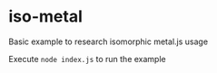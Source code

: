 # iso-metal
Basic example to research isomorphic metal.js usage

Execute `node index.js` to run the example
